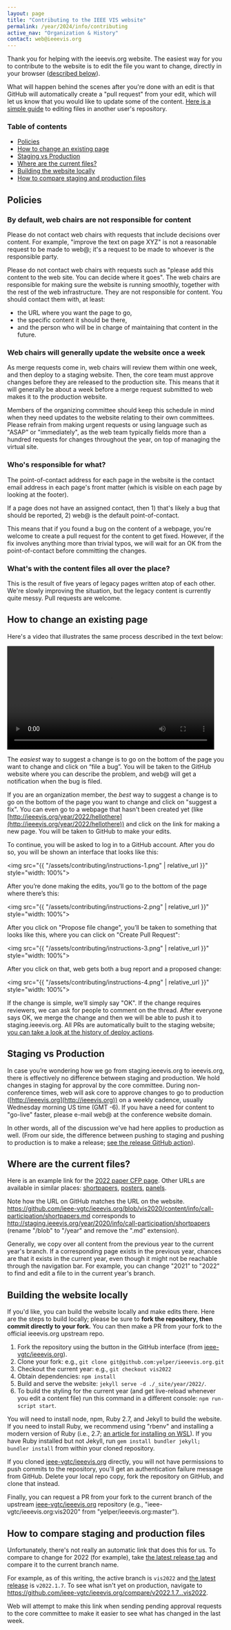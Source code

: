 ```yaml
---
layout: page
title: "Contributing to the IEEE VIS website"
permalink: /year/2024/info/contributing
active_nav: "Organization & History"
contact: web@ieeevis.org
---
```


Thank you for helping with the ieeevis.org website. The easiest way for you to contribute to the website is to edit the file you want to change, directly in your browser ([described below](#how-to-change-an-existing-page)).

What will happen behind the scenes after you're done with an edit is that GitHub will automatically create a "pull request" from your edit, which will let us know that you would like to update some of the content. [Here is a simple guide](https://help.github.com/articles/editing-files-in-another-user-s-repository/) to editing files in another user's repository.

### Table of contents

* [Policies](#policies)
* [How to change an existing page](#how-to-change-an-existing-page)
* [Staging vs Production](#staging-vs-production)
* [Where are the current files?](#where-are-the-current-files)
* [Building the website locally](#building-the-website-locally)
* [How to compare staging and production files](#how-to-compare-staging-and-production-files)

## Policies

### By default, web chairs are not responsible for content

Please do not contact web chairs with requests that include decisions over content. For example, "improve the text on page XYZ" is not a reasonable request to be made to web@; it's a request to be made to whoever is the responsible party.

Please do not contact web chairs with requests such as "please add this content to the web site. You can decide where it goes". The web chairs are responsible for making sure the website is running smoothly, together with the rest of the web infrastructure. They are not responsible for content. You should contact them with, at least:

- the URL where you want the page to go,
- the specific content it should be there,
- and the person who will be in charge of maintaining that content in the future.

### Web chairs will generally update the website once a week

As merge requests come in, web chairs will review them within one week, and then deploy to a staging website.  Then, the core team must approve changes before they are released to the production site.  This means that it will generally be about a week before a merge request submitted to web makes it to the production website.  

Members of the organizing committee should keep this schedule in mind when they need updates to the website relating to their own committees.  Please refrain from making urgent requests or using language such as "ASAP" or "immediately", as the web team typically fields more than a hundred requests for changes throughout the year, on top of managing the virtual site.

### Who's responsible for what?

The point-of-contact address for each page in the website is the contact
email address in each page's front matter (which is visible on each page by
looking at the footer).

If a page does not have an assigned contact, then 1) that's likely a
bug that should be reported, 2) web@ is the default
point-of-contact.

This means that if you found a bug on the content of a webpage, you're
welcome to create a pull request for the content to get
fixed. However, if the fix involves anything more than trivial typos,
we will wait for an OK from the point-of-contact before committing the
changes.

### What's with the content files all over the place?

This is the result of five years of legacy pages written atop of each other. We're slowly improving the situation, but the legacy content is currently quite messy. Pull requests are welcome.

## How to change an existing page

Here's a video that illustrates the same process described in the text below:

<video width="480" controls>
<source
  src="{{ "/assets/contributing/pull-request-tutorial-web.mp4" | relative_url }}"
  type="video/mp4">
</video>

The *easiest* way to suggest a change is to go on the bottom of the page you want to change and click on “file a bug”. You will be taken to the GitHub website where you can describe the problem, and web@ will get a notification when the bug is filed.

If you are an organization member, the *best* way to suggest a change is to go on the bottom of the page you want to change and click on "suggest a fix".  You can even go to a webpage that hasn't been created yet (like [http://ieeevis.org/year/2022/hellothere](http://ieeevis.org/year/2022/hellothere)) and click on the link for making a new page. You will be taken to GitHub to make your edits.

To continue, you will be asked to log in to a GitHub account. After you do so, you will be shown an interface that looks like this:

<img src="{{ "/assets/contributing/instructions-1.png" | relative_url }}" style="width: 100%">

After you’re done making the edits, you’ll go to the bottom of the page where there’s this:

<img src="{{ "/assets/contributing/instructions-2.png" | relative_url }}" style="width: 100%">

After you click on "Propose file change", you’ll be taken to something that looks like this, where you can click on "Create Pull Request":

<img src="{{ "/assets/contributing/instructions-3.png" | relative_url }}" style="width: 100%">

After you click on that, web gets both a bug report and a proposed change:

<img src="{{ "/assets/contributing/instructions-4.png" | relative_url }}" style="width: 100%">

If the change is simple, we’ll simply say "OK". If the change requires reviewers, we can ask for people to comment on the thread. After everyone says OK, we merge the change and then we will be able to push it to staging.ieeevis.org.  All PRs are automatically built to the staging website; [you can take a look at the history of deploy actions](https://github.com/ieee-vgtc/ieeevis.org/actions).

## Staging vs Production

In case you’re wondering how we go from staging.ieeevis.org to ieeevis.org, there is effectively no difference between staging and production.  We hold changes in staging for approval by the core committee.  During non-conference times, web will ask core to approve changes to go to production ([http://ieeevis.org](http://ieeevis.org)) on a weekly cadence, usually Wednesday morning US time (GMT -6).  If you have a need for content to "go-live" faster, please e-mail web@ at the conference website domain.

In other words, all of the discussion we've had here applies to production as well.
(From our side, the difference between pushing to staging and pushing to production is to make a release; [see the release GitHub action](https://github.com/ieee-vgtc/ieeevis.org/actions?query=workflow%3A%22deploy+production+on+release%22)).

## Where are the current files?

Here is an example link for the [2022 paper CFP page](https://github.com/ieee-vgtc/ieeevis.org/blob/vis2022/content/info/call-participation/call-for-participation.md).
Other URLs are available in similar places: [shortpapers](https://github.com/ieee-vgtc/ieeevis.org/blob/vis2022/content/info/call-participation/shortpapers.md), [posters](https://github.com/ieee-vgtc/ieeevis.org/blob/vis2022/content/info/call-participation/posters.md), [panels](https://github.com/ieee-vgtc/ieeevis.org/blob/vis2022/content/info/call-participation/panels.md).

Note how the URL on GitHub matches the URL on the website. <https://github.com/ieee-vgtc/ieeevis.org/blob/vis2020/content/info/call-participation/shortpapers.md> corresponds to <http://staging.ieeevis.org/year/2020/info/call-participation/shortpapers> (rename "/blob" to "/year" and remove the ".md" extension).

Generally, we copy over all content from the previous year to the current year's branch.  If a corresponding page exists in the previous year, chances are that it exists in the current year, even though it might not be reachable through the navigation bar.  For example, you can change "2021" to "2022" to find and edit a file to in the current year's branch.

## Building the website locally

If you'd like, you can build the website locally and make edits there.  Here are the steps to build locally; please be sure to **fork the repository, then commit directly to your fork.**  You can then make a PR from your fork to the official ieeevis.org upstream repo.

1. Fork the repository using the button in the GitHub interface (from [ieee-vgtc/ieeevis.org](https://github.com/ieee-vgtc/ieeevis.org)).
2. Clone your fork: e.g., `git clone git@github.com:yelper/ieeevis.org.git`
3. Checkout the current year: e.g., `git checkout vis2022`
4. Obtain dependencies: `npm install`
5. Build and serve the website: `jekyll serve -d ./_site/year/2022/`.
6. To build the styling for the current year (and get live-reload whenever you edit a content file) run this command in a different console: `npm run-script start`.

You will need to install node, npm, Ruby 2.7, and Jekyll to build the website. If you need to install Ruby, we recommend using "rbenv" and installing a modern version of Ruby (i.e., 2.7; [an article for installing on WSL](https://gorails.com/setup/windows/10)).  If you have Ruby installed but not Jekyll, run `gem install bundler jekyll; bundler install` from within your cloned repository.

If you cloned [ieee-vgtc/ieeevis.org](https://github.com/ieee-vgtc/ieeevis.org) directly, you will not have permissions to push commits to the repository, you'll get an authentication failure message from GitHub.  Delete your local repo copy, fork the repository on GitHub, and clone that instead.

Finally, you can request a PR from your fork to the current branch of the upstream [ieee-vgtc/ieeevis.org](https://github.com/ieee-vgtc/ieeevis.org) repository (e.g., "ieee-vgtc/ieeevis.org:vis2020" from "yelper/ieeevis.org:master").

## How to compare staging and production files

Unfortunately, there's not really an automatic link that does this for us.  To compare to change for 2022 (for example), take [the latest release tag](https://github.com/ieee-vgtc/ieeevis.org/releases) and compare it to the current branch name.

For example, as of this writing, the active branch is `vis2022` and [the latest release](https://github.com/ieee-vgtc/ieeevis.org/releases) is `v2022.1.7`.  To see what isn't yet on production, navigate to <https://github.com/ieee-vgtc/ieeevis.org/compare/v2022.1.7...vis2022>.

Web will attempt to make this link when sending pending approval requests to the core committee to make it easier to see what has changed in the last week.
